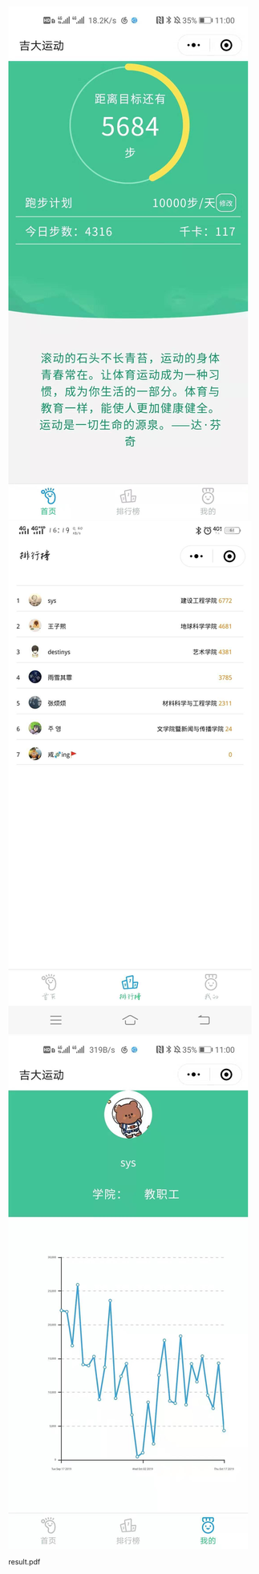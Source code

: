 <img src="imgs/r1.jpg"  style="width:300px height:400px"/><img src="imgs/r2.jpg"  style="width:300px height:400px"/><img src="imgs/r3.jpg"  style="width:300px height:400px"/>

result.pdf



